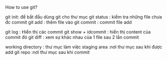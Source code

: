 How to use git?

git init: để bắt đầu dùng git cho thư mục
git status : kiểm tra những file chưa đc commit
git add : thêm file vào 
git commit : commit file add

git log : Hiển thị các commit
git show + idcommit : hiển thị content của commit đó
git diff : xem sự khác nhau của 1 file sau 2 lần commit

working directory : thư mục làm việc
staging area :nơi thư mục sau khi được add
git repo :nơi thư mục sau khi commit
